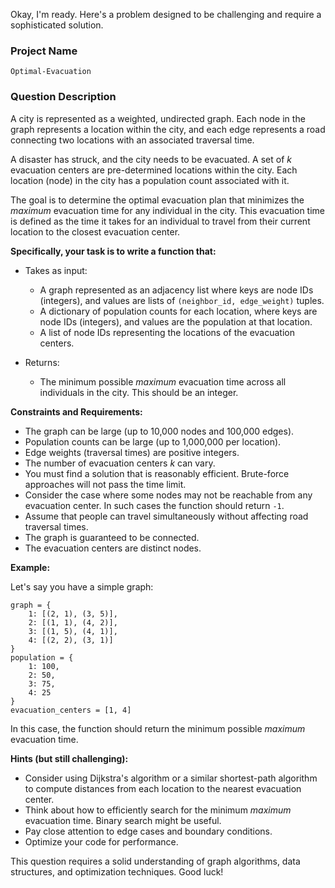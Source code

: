 Okay, I'm ready. Here's a problem designed to be challenging and require a sophisticated solution.

### Project Name

```
Optimal-Evacuation
```

### Question Description

A city is represented as a weighted, undirected graph. Each node in the graph represents a location within the city, and each edge represents a road connecting two locations with an associated traversal time.

A disaster has struck, and the city needs to be evacuated.  A set of *k* evacuation centers are pre-determined locations within the city.  Each location (node) in the city has a population count associated with it.

The goal is to determine the optimal evacuation plan that minimizes the *maximum* evacuation time for any individual in the city. This evacuation time is defined as the time it takes for an individual to travel from their current location to the closest evacuation center.

**Specifically, your task is to write a function that:**

*   Takes as input:
    *   A graph represented as an adjacency list where keys are node IDs (integers), and values are lists of `(neighbor_id, edge_weight)` tuples.
    *   A dictionary of population counts for each location, where keys are node IDs (integers), and values are the population at that location.
    *   A list of node IDs representing the locations of the evacuation centers.

*   Returns:
    *   The minimum possible *maximum* evacuation time across all individuals in the city. This should be an integer.

**Constraints and Requirements:**

*   The graph can be large (up to 10,000 nodes and 100,000 edges).
*   Population counts can be large (up to 1,000,000 per location).
*   Edge weights (traversal times) are positive integers.
*   The number of evacuation centers *k* can vary.
*   You must find a solution that is reasonably efficient. Brute-force approaches will not pass the time limit.
*   Consider the case where some nodes may not be reachable from any evacuation center. In such cases the function should return `-1`.
*   Assume that people can travel simultaneously without affecting road traversal times.
*   The graph is guaranteed to be connected.
*   The evacuation centers are distinct nodes.

**Example:**

Let's say you have a simple graph:

```
graph = {
    1: [(2, 1), (3, 5)],
    2: [(1, 1), (4, 2)],
    3: [(1, 5), (4, 1)],
    4: [(2, 2), (3, 1)]
}
population = {
    1: 100,
    2: 50,
    3: 75,
    4: 25
}
evacuation_centers = [1, 4]
```

In this case, the function should return the minimum possible *maximum* evacuation time.

**Hints (but still challenging):**

*   Consider using Dijkstra's algorithm or a similar shortest-path algorithm to compute distances from each location to the nearest evacuation center.
*   Think about how to efficiently search for the minimum *maximum* evacuation time. Binary search might be useful.
*   Pay close attention to edge cases and boundary conditions.
*   Optimize your code for performance.

This question requires a solid understanding of graph algorithms, data structures, and optimization techniques. Good luck!
